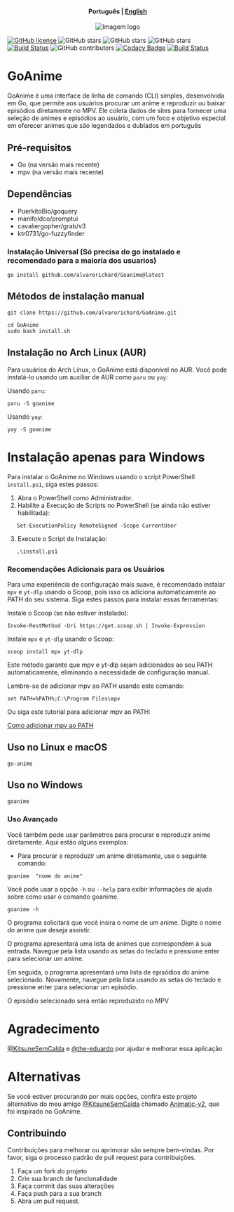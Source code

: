 <h4 align="center">
    <p>
        <b>Рortuguês</b> |
        <a href="https://github.com/alvarorichard/GoAnime/blob/main/README.md">English</a>
    </p>
</h4>

<p align="center">
  <img src="https://github.com/alvarorichard/GoAnime/assets/102667323/49600255-d5a2-4405-81d1-a08cebae569a" alt="Imagem logo" />
</p>

[![GitHub license](https://img.shields.io/github/license/alvarorichard/GoAnime)
](alvarorichard/GoAnime/blob/master/LICENSE) 
![GitHub stars](https://img.shields.io/github/stars/alvarorichard/GoAnime) 
![GitHub stars](https://img.shields.io/github/last-commit/alvarorichard/GoAnime)
![GitHub stars](https://img.shields.io/github/forks/alvarorichard/GoAnime?style=social)
[![Build Status](https://github.com/alvarorichard/GoAnime/actions/workflows/ci.yml/badge.svg)](https://github.com/alvarorichard/GoAnime/actions) 
![GitHub contributors](https://img.shields.io/github/contributors/alvarorichard/GoAnime)
[![Codacy Badge](https://app.codacy.com/project/badge/Grade/9923765cb2854ae39af6b567996aad43)](https://app.codacy.com/gh/alvarorichard/GoAnime/dashboard?utm_source=gh&utm_medium=referral&utm_content=&utm_campaign=Badge_grade) 
[![Build Status](https://app.travis-ci.com/alvarorichard/GoAnime.svg?branch=main)](https://app.travis-ci.com/alvarorichard/GoAnime)


# GoAnime
GoAnime é uma interface de linha de comando (CLI) simples, desenvolvida em Go, que permite aos usuários procurar um anime e reproduzir ou baixar episódios diretamente no MPV. Ele coleta dados de sites para fornecer uma seleção de animes e episódios ao usuário, com um foco e objetivo especial em oferecer animes que são legendados e dublados em português



## Pré-requisitos

* Go (na versão mais recente)
* mpv (na versão mais recente)

## Dependências
* PuerkitoBio/goquery
* manifoldco/promptui
* cavaliergopher/grab/v3
* ktr0731/go-fuzzyfinder


### Instalação Universal (Só precisa do go instalado e recomendado para a maioria dos usuarios)
```shell
go install github.com/alvarorichard/Goanime@latest
```

## Métodos de instalação manual

```shell
git clone https://github.com/alvarorichard/GoAnime.git
```
```shell
cd GoAnime
sudo bash install.sh
```
## Instalação no Arch Linux (AUR)

Para usuários do Arch Linux, o GoAnime está disponível no AUR. Você pode instalá-lo usando um auxiliar de AUR como `paru` ou `yay`:

Usando `paru`:

  ```shell
  paru -S goanime
  ```
Usando `yay`:

  ```shell
  yay -S goanime
  ```


# Instalação apenas para Windows
Para instalar o GoAnime no Windows usando o script PowerShell `install.ps1`, siga estes passos:

1. Abra o PowerShell como Administrador.
2. Habilite a Execução de Scripts no PowerShell (se ainda não estiver habilitada):
```shell
   Set-ExecutionPolicy RemoteSigned -Scope CurrentUser
```

3. Execute o Script de Instalação:
```shell
   .\install.ps1
```
### Recomendações Adicionais para os Usuários

Para uma experiência de configuração mais suave, é recomendado instalar `mpv` e `yt-dlp` usando o Scoop, pois isso os adiciona automaticamente ao PATH do seu sistema. Siga estes passos para instalar essas ferramentas:

 Instale o Scoop (se não estiver instalado):
  ```shell
  Invoke-RestMethod -Uri https://get.scoop.sh | Invoke-Expression
  ```
 Instale `mpv` e `yt-dlp` usando o Scoop:
   ```shell
   scoop install mpv yt-dlp
   ``` 
Este método garante que mpv e yt-dlp sejam adicionados ao seu PATH automaticamente, eliminando a necessidade de configuração manual.

Lembre-se de adicionar mpv ao PATH usando este comando:
   
   ```shell
   set PATH=%PATH%;C:\Program Files\mpv
   ```
Ou siga este tutorial para adicionar mpv ao PATH:

[Como adicionar mpv ao PATH](https://thewiki.moe/tutorials/mpv/)


## Uso no Linux e macOS

```shell
go-anime
```

## Uso no Windows

```go
goanime
```

### Uso Avançado
Você também pode usar parâmetros para procurar e reproduzir anime diretamente. Aqui estão alguns exemplos:

* Para procurar e reproduzir um anime diretamente, use o seguinte comando:
```shell
goanime  "nome do anime"
```
Você pode usar a opção `-h` ou `--help` para exibir informações de ajuda sobre como usar o comando goanime.

```shell
goanime -h
```



O programa solicitará que você insira o nome de um anime. Digite o nome do anime que deseja assistir.

O programa apresentará uma lista de animes que correspondem à sua entrada. Navegue pela lista usando as setas do teclado e pressione enter para selecionar um anime.

Em seguida, o programa apresentará uma lista de episódios do anime selecionado. Novamente, navegue pela lista usando as setas do teclado e pressione enter para selecionar um episódio.

O episódio selecionado será então reproduzido no MPV

# Agradecimento
[@KitsuneSemCalda](https://github.com/KitsuneSemCalda)  e [@the-eduardo](https://github.com/the-eduardo) por ajudar e melhorar essa aplicação


# Alternativas

Se você estiver procurando por mais opções, confira este projeto alternativo do meu amigo [@KitsuneSemCalda](https://github.com/KitsuneSemCalda) chamado [Animatic-v2](https://github.com/KitsuneSemCalda/Animatic-v2), que foi inspirado no GoAnime.

## Contribuindo

Contribuições para melhorar ou aprimorar são sempre bem-vindas. Por favor, siga o processo padrão de pull request para contribuições.

1. Faça um fork do projeto
2. Crie sua branch de funcionalidade
3. Faça commit das suas alterações
4. Faça push para a sua branch
5. Abra um pull request.
